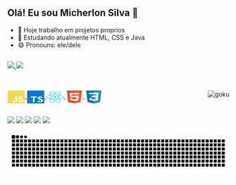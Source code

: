## Olá! Eu sou Micherlon Silva 👋

- 🔭 Hoje trabalho em projetos proprios
- 🌱 Estudando atualmente HTML, CSS e Java
- 😄 Pronouns: ele/dele

##

<div>
<a href="https://github.com/micherlong">
<img height="180em" src="https://github-readme-stats.vercel.app/api?username=micherlong&show_icons=true&theme=solarized-light&include_all_commits=true&count_private=true"/>
<img height="180em" src="https://github-readme-stats.vercel.app/api/top-langs/?username-micherlong&layout=compact&langs_count-16&theme-solarized-light"/>
</div>
  
##

<div style="display: inline_block"><br>
  <img align="center" alt="Rafa-Js" height="30" width="40" src="https://raw.githubusercontent.com/devicons/devicon/master/icons/javascript/javascript-plain.svg">
  <img align="center" alt="Rafa-Ts" height="30" width="40" src="https://raw.githubusercontent.com/devicons/devicon/master/icons/typescript/typescript-plain.svg">
  <img align="center" alt="Rafa-React" height="30" width="40" src="https://raw.githubusercontent.com/devicons/devicon/master/icons/react/react-original.svg">
  <img align="center" alt="Rafa-HTML" height="30" width="40" src="https://raw.githubusercontent.com/devicons/devicon/master/icons/html5/html5-original.svg">
  <img align="center" alt="Rafa-CSS" height="30" width="40" src="https://raw.githubusercontent.com/devicons/devicon/master/icons/css3/css3-original.svg">
  <img align="right" alt="goku" src="https://media4.giphy.com/media/v1.Y2lkPTc5MGI3NjExcmVxMXRqdHEzeGkyaWR3Zzc1ZTlzeDJwNHIzbG8xOXNtdXZrYnR3ciZlcD12MV9pbnRlcm5hbF9naWZfYnlfaWQmY3Q9cw/SV0LuYdSMmKEklpZKs/giphy.gif">
</div>

##

<div> 
  <a href="https://www.linkedin.com/feed/" target="_blank"><img src="https://img.shields.io/badge/-LinkedIn-%230077B5?style=for-the-badge&logo=linkedin&logoColor=white" target="_blank"></a> 
  <a href="https://www.instagram.com/micherlonnika/" target="_blank"><img src="https://img.shields.io/badge/-Instagram-%23E4405F?style=for-the-badge&logo=instagram&logoColor=white" target="_blank"></a>
 <a href="https://x.com/MicherlonNika" target="_blank"><img src="https://img.shields.io/badge/X-000?style=for-the-badge&logo=x" target="_blank"></a> 
  <a href = "https://wa.me/5512996687521"><img src="https://img.shields.io/badge/WhatsApp-25D366?style=for-the-badge&logo=whatsapp&logoColor=white"></a>
  <a href = "micherlonoffice@gmail.com"><img src="https://img.shields.io/badge/-Gmail-%23333?style=for-the-badge&logo=gmail&logoColor=white" target="_blank"></a> 
</div>

![Snake animation](https://github.com/micherlong/micherlong/blob/output/github-contribution-grid-snake.svg)

